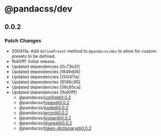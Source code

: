 # @pandacss/dev

## 0.0.2

### Patch Changes

- 200411a: Add `definePreset` method to `@pandacss/dev` to allow for custom presets to be defined.
- fb40fff: Initial release.
- Updated dependencies [0c73b3f]
- Updated dependencies [f849d06]
- Updated dependencies [200411a]
- Updated dependencies [8149c95]
- Updated dependencies [06c65ca]
- Updated dependencies [fb40fff]
  - @pandacss/config@0.0.2
  - @pandacss/types@0.0.2
  - @pandacss/node@0.0.2
  - @pandacss/error@0.0.2
  - @pandacss/logger@0.0.2
  - @pandacss/shared@0.0.2
  - @pandacss/token-dictionary@0.0.2
